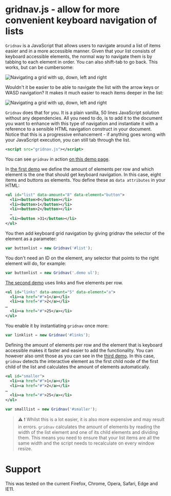 # gridnav.js - allow for more convenient keyboard navigation of lists

```Gridnav``` is a JavaScript that allows users to navigate around a list of items easier and in a more accessible manner. Given that your list consists of keyboard accessible elements, the normal way to navigate them is by tabbing to each element in order. You can also shift-tab to go back. This works, but can be cumbersome:

![Navigating a grid with up, down, left and right](tabbing.gif)

Wouldn't it be easier to be able to navigate the list with the arrow keys or WASD navigation? It makes it much easier to reach items deeper in the list:

![Navigating a grid with up, down, left and right](grid.gif)

```Gridnav``` does that for you. It is a plain vanilla, 50 lines JavaScript solution without any dependencies. All you need to do, is to add it to the document you want to enhance with this type of navigation and instantiate it with a reference to a sensible HTML navigation construct in your document. Notice that this is a progressive enhancement - if anything goes wrong with your JavaScript execution, you can still tab through the list.

```xml
<script src="gridnav.js"></script>
```

You can see ```gridnav``` in action [on this demo page](https://codepo8.github.io/gridnav/#list).

In [the first demo](https://codepo8.github.io/gridnav/#list) we define the amount of elements per row and which element is the one that should get keyboard navigation. In this case, eight items and buttons as elements. You define these as ```data attributes``` in your HTML:

```xml
<ul id="list" data-amount="8" data-element="button">
  <li><button>0</button></li>
  <li><button>1</button></li>
  <li><button>2</button></li>
  …
  <li><button >31</button></li>
</ul>
```
You then add keyboard grid navigation by giving gridnav the selector of the element as a parameter:

```javascript
var buttonlist = new Gridnav('#list');
```

You don't need an ID on the element, any selector that points to the right element will do, for example:

```javascript
var buttonlist = new Gridnav('.demo ul');
```

[The second demo](https://codepo8.github.io/gridnav/#links) uses links and five elements per row.

```xml
<ul id="links" data-amount="5" data-element="a">
  <li><a href="#">1</a></li>
  <li><a href="#">2</a></li>
…
  <li><a href="#">25</a></li>
</ul>
```

You enable it by instantiating ```gridnav``` once more:

```javascript
var linklist = new Gridnav('#links');
```

Defining the amount of elements per row and the element that is keyboard accessible makes it faster and easier to add the functionality. You can however also omit those as you can see in the [third demo](https://codepo8.github.io/gridnav/#smaller). In this case, ```gridnav``` detects the interactive element as the first child node of the first child of the list and calculates the amount of elements automatically.

```xml
<ul id="smaller">
  <li><a href="#">1</a></li>
  <li><a href="#">2</a></li>
…
  <li><a href="#">25</a></li>
</ul>
```
```javascript
var smalllist = new Gridnav('#smaller');
```
> :warning: :exclamation: Whilst this is a lot easier, it is also more expensive and may result in errors. ```gridnav``` calculates the amount of elements by reading the width of the list element and one of its child elements and dividing them. This means you need to ensure that your list items are all the same width and the script needs to recalculate on every window resize.

# Support

This was tested on the current Firefox, Chrome, Opera, Safari, Edge and IE11.
